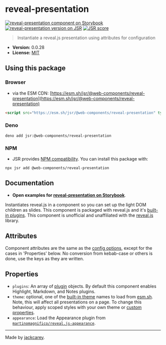 # reveal-presentation

[![reveal-presentation component on Storybook](https://cdn.jsdelivr.net/gh/storybookjs/brand@main/badge/badge-storybook.svg)](https://jackcarey.co.uk/web-components/docs/?path=/docs/components-reveal-presentation) [![reveal-presentation version on JSR](https://jsr.io/badges/@web-components/reveal-presentation)](https://jsr.io/@web-components/reveal-presentation/versions) [![JSR score](https://jsr.io/badges/@web-components/reveal-presentation/score)](https://jsr.io/@web-components/reveal-presentation/score)

> Instantiate a reveal.js presentation using attributes for configuration

-   **Version:** 0.0.28
-   **License:** [MIT](./LICENSE.md)

## Using this package

### Browser

-   via the ESM CDN: [https://esm.sh/jsr/@web-components/reveal-presentation](https://esm.sh/jsr/@web-components/reveal-presentation)

```html
<script src="https://esm.sh/jsr/@web-components/reveal-presentation" type="module"></script>
```

### Deno

```
deno add jsr:@web-components/reveal-presentation
```

### NPM

-   JSR provides [NPM compatibility](https://jsr.io/docs/npm-compatibility). You can install this package with:

```
npx jsr add @web-components/reveal-presentation
```

## Documentation

-   **Open examples for [reveal-presentation on Storybook](https://jackcarey.co.uk/web-components/docs/?path=/docs/components-reveal-presentation)**.

Instantiates reveal.js in a component so you can set up the light DOM children as slides. This component is packaged with reveal.js and it's [built-in plugins](https://revealjs.com/plugins/#built-in-plugins). This component is unofficial and unaffiliated with the [reveal.js](https://revealjs.com/) library.

## Attributes

Component attributes are the same as the [config options](https://revealjs.com/config/), except for the cases in 'Properties' below. No conversion from kebab-case or others is done, use the keys as they are written.

## Properties

-   `plugins`: An array of [plugin](https://revealjs.com/plugins/) objects. By default this component enables Highlight, Markdown, and Notes plugins.
-   `theme`: optional, one of the [built-in theme](https://revealjs.com/themes/) names to load from [esm.sh](https://esm.sh). Note, this will affect all presentations on a page. To change this behaviour, apply scoped styles with your own theme or [custom properties](https://revealjs.com/themes/#custom-properties).
-   `appearance`: Load the Appearance plugin from [`martinomagnifico/reveal.js-appearance`](https://github.com/martinomagnifico/reveal.js-appearance).


---

Made by [jackcarey](https://jackcarey.co.uk).
